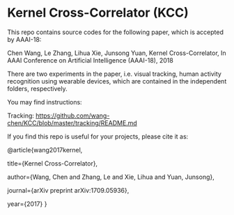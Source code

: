 # Kernel Cross-Correlator (KCC)

This repo contains source codes for the following paper, which is accepted by AAAI-18:

Chen Wang, Le Zhang, Lihua Xie, Junsong Yuan, Kernel Cross-Correlator, In AAAI Conference on Artificial Intelligence (AAAI-18), 2018

There are two experiments in the paper, i.e. visual tracking, human activity recognition using wearable devices, which are contained in the independent folders, respectively.


You may find instructions:

Tracking:
https://github.com/wang-chen/KCC/blob/master/tracking/README.md


If you find this repo is useful for your projects, please cite it as:

@article{wang2017kernel,

  title={Kernel Cross-Correlator},
  
  author={Wang, Chen and Zhang, Le and Xie, Lihua and Yuan, Junsong},
  
  journal={arXiv preprint arXiv:1709.05936},
  
  year={2017}
}
